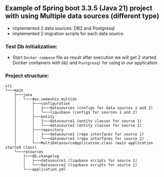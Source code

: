 ## Example of Spring boot 3.3.5 (Java 21) project with using Multiple data sources (different type) 
- implemented 2 data sources: DB2 and Postgresql
- implemented 2 migration scripts for each data source.
 
### Test Db initialization:
- Start `Docker-compose` file as result after execution we will get 2 started
Docker containers with `DB2` and `Postgresql` for using in our application.

### Project structure:
```
src
└───main
    ├───java
    │   └───dev.semeshin.multids
    │       ├───configuration
    │       │   ├───datasources (configs for data sources 1 and 2)
    │       │   └───liquibase (configs for sources 1 and 2)
    │       ├───entity
    │       │   ├───datasource1 (entity classes for source 1)
    │       │   └───datasource2 (entity classes for source 2)
    │       ├───repository
    │       │   ├───datasource1 (repo interfaces for source 1)
    │       │   └───datasource2 (repo interfaces for source 2)
    │       └───MultiDatasourceApplication.class (main application started class)
    └───resources
        ├───db.changelog
        │   ├───datasource1 (liqubase scripts for source 1)
        │   └───datasource2 (liqubase scripts for source 2)
        └───application.yml
```


